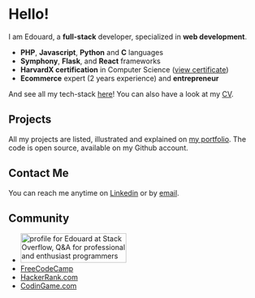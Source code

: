 # Hello!
I am Edouard, a **full-stack** developer, specialized in **web development**.
- **PHP**, **Javascript**, **Python** and **C** languages
- **Symphony**, **Flask**, and **React** frameworks
- **HarvardX certification** in Computer Science ([view certificate](https://courses.edx.org/certificates/3e6eecf136914e519488d4edaa72f2a8))
- **Ecommerce** expert (2 years experience) and **entrepreneur**

And see all my tech-stack [here](https://edouardproust.dev/about)! You can also have a look at my [CV](https://github.com/edouardproust/edouardproust/blob/main/CV_web-developer_latest.pdf).

## Projects
All my projects are listed, illustrated and explained on [my portfolio](https://edouardproust.dev/portfolio). The code is open source, available on my Github account.

## Contact Me
You can reach me anytime on [Linkedin](https://www.linkedin.com/in/edouardproust) or by [email](mailto:contact@edouardproust.dev).

## Community
- <a href="https://stackoverflow.com/users/13865643/edouard"><img src="https://stackoverflow.com/users/flair/13865643.png?theme=dark" width="208" height="58" alt="profile for Edouard at Stack Overflow, Q&amp;A for professional and enthusiast programmers" title="profile for Edouard at Stack Overflow, Q&amp;A for professional and enthusiast programmers"></a>
- <a href="https://www.freecodecamp.org/edouardproust" target="_blank">FreeCodeCamp</a>
- <a href="https://www.hackerrank.com/sygnoshop" target="_blank">HackerRank.com</a>
- <a href="https://www.codingame.com/profile/d90e9b77e93e0dea16a55e4786bc959d3778415" target="_blank">CodinGame.com</a>
